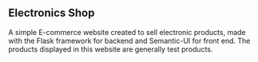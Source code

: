 ## Electronics Shop

A simple E-commerce website created to sell electronic products, made with the Flask framework for backend and Semantic-UI for front end.
The products displayed in this website are generally test products.
